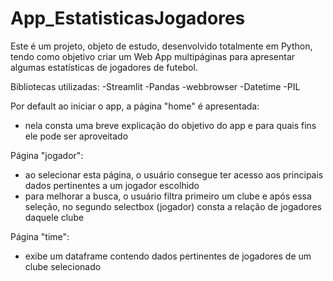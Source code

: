 # App_EstatisticasJogadores

 Este é um projeto, objeto de estudo, desenvolvido totalmente em Python, tendo como objetivo criar um Web App multipáginas para apresentar algumas 
 estatísticas de jogadores de futebol.  

Bibliotecas utilizadas:
 -Streamlit
 -Pandas
 -webbrowser
 -Datetime
 -PIL
 

Por default ao iniciar o app, a página "home" é apresentada:
  - nela consta uma breve explicação do objetivo do app e para quais fins ele pode ser aproveitado

Página "jogador":
  - ao selecionar esta página, o usuário consegue ter acesso aos principais dados pertinentes a um jogador escolhido
  - para melhorar a busca, o usuário filtra primeiro um clube e após essa seleção, no segundo selectbox (jogador) consta a relação de jogadores daquele clube

Página "time":
  - exibe um dataframe contendo dados pertinentes de jogadores de um clube selecionado
 
